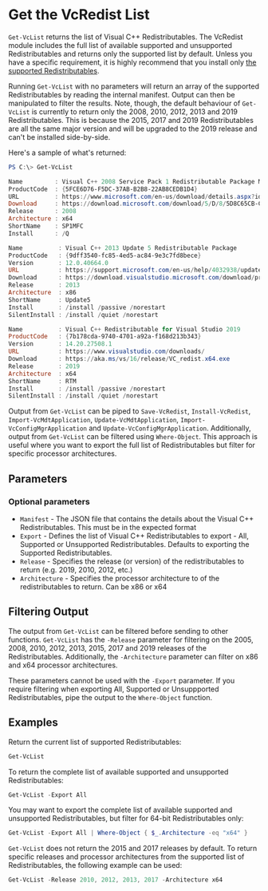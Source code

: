 # Get the VcRedist List

`Get-VcList` returns the list of Visual C++ Redistributables. The VcRedist module includes the full list of available supported and unsupported  Redistributables and returns only the supported list by default. Unless you have a specific requirement, it is highly recommend that you install only [the supported Redistributables](https://support.microsoft.com/en-au/help/2977003/the-latest-supported-visual-c-downloads).

Running `Get-VcList` with no parameters will return an array of the supported Redistributables by reading the internal manifest. Output can then be manipulated to filter the results. Note, though, the default behaviour of `Get-VcList` is currently to return only the 2008, 2010, 2012, 2013 and 2019 Redistributables. This is because the 2015, 2017 and 2019 Redistributables are all the same major version and will be upgraded to the 2019 release and can't be installed side-by-side.

Here's a sample of what's returned:

```powershell
PS C:\> Get-VcList

Name         : Visual C++ 2008 Service Pack 1 Redistributable Package MFC Security Update
ProductCode  : {5FCE6D76-F5DC-37AB-B2B8-22AB8CEDB1D4}
URL          : https://www.microsoft.com/en-us/download/details.aspx?id=26368
Download     : https://download.microsoft.com/download/5/D/8/5D8C65CB-C849-4025-8E95-C3966CAFD8AE/vcredist_x64.exe
Release      : 2008
Architecture : x64
ShortName    : SP1MFC
Install      : /Q

Name          : Visual C++ 2013 Update 5 Redistributable Package
ProductCode   : {9dff3540-fc85-4ed5-ac84-9e3c7fd8bece}
Version       : 12.0.40664.0
URL           : https://support.microsoft.com/en-us/help/4032938/update-for-visual-c-2013-redistributable-package
Download      : https://download.visualstudio.microsoft.com/download/pr/10912113/5da66ddebb0ad32ebd4b922fd82e8e25/vcredist_x86.exe
Release       : 2013
Architecture  : x86
ShortName     : Update5
Install       : /install /passive /norestart
SilentInstall : /install /quiet /norestart

Name          : Visual C++ Redistributable for Visual Studio 2019
ProductCode   : {7b178cda-9740-4701-a92a-f168d213b343}
Version       : 14.20.27508.1
URL           : https://www.visualstudio.com/downloads/
Download      : https://aka.ms/vs/16/release/VC_redist.x64.exe
Release       : 2019
Architecture  : x64
ShortName     : RTM
Install       : /install /passive /norestart
SilentInstall : /install /quiet /norestart
```

Output from `Get-VcList` can be piped to `Save-VcRedist`, `Install-VcRedist`, `Import-VcMdtApplication`, `Update-VcMdtApplication`, `Import-VcConfigMgrApplication` and `Update-VcConfigMgrApplication`. Additionally, output from `Get-VcList` can be filtered using `Where-Object`. This approach is useful where you want to export the full list of Redistributables but filter for specific processor architectures.

## Parameters

### Optional parameters

* `Manifest` - The JSON file that contains the details about the Visual C++ Redistributables. This must be in the expected format
* `Export` - Defines the list of Visual C++ Redistributables to export - All, Supported or Unsupported Redistributables. Defaults to exporting the Supported Redistributables.
* `Release` - Specifies the release (or version) of the redistributables to return (e.g. 2019, 2010, 2012, etc.)
* `Architecture` - Specifies the processor architecture to of the redistributables to return. Can be x86 or x64

## Filtering Output

The output from `Get-VcList` can be filtered before sending to other functions. `Get-VcList` has the `-Release` parameter for filtering on the 2005, 2008, 2010, 2012, 2013, 2015, 2017 and 2019 releases of the Redistributables. Additionally, the `-Architecture` parameter can filter on x86 and x64 processor architectures.

These parameters cannot be used with the `-Export` parameter. If you require filtering when exporting All, Supported or Unsuppported Redistributables, pipe the output to the `Where-Object` function.

## Examples

Return the current list of supported Redistributables:

```powershell
Get-VcList
```

To return the complete list of available supported and unsupported Redistributables:

```powershell
Get-VcList -Export All
```

You may want to export the complete list of available supported and unsupported Redistributables, but filter for 64-bit Redistributables only:

```powershell
Get-VcList -Export All | Where-Object { $_.Architecture -eq "x64" }
```

`Get-VcList` does not return the 2015 and 2017 releases by default. To return specific releases and processor architectures from the supported list of Redistributables, the following example can be used:

```powershell
Get-VcList -Release 2010, 2012, 2013, 2017 -Architecture x64
```
